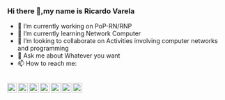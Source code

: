 ### Hi there 👋,my name is Ricardo Varela

- 🔭 I’m currently working on PoP-RN/RNP
- 🌱 I’m currently learning Network Computer
- 👯 I’m looking to collaborate on Activities involving computer networks and programming
- 💬 Ask me about Whatever you want
- 📫 How to reach me:

<br> 

<a href="https://discord.gg/XTW52Kt">
  <img align="left" alt="Ricardo's Discord" width="22px" src="https://cdn.jsdelivr.net/npm/simple-icons@v3/icons/discord.svg" />
</a>
<a href="https://twitter.com/ricardomvv">
  <img align="left" alt="Ricardo Varela | Twitter" width="22px" src="https://cdn.jsdelivr.net/npm/simple-icons@v3/icons/twitter.svg" />
</a>
<a href="https://www.linkedin.com/in/ricardomvv/">
  <img align="left" alt="Ricardo's LinkdeIN" width="22px" src="https://cdn.jsdelivr.net/npm/simple-icons@v3/icons/linkedin.svg" />
</a>
<a href="https://t.me/abhisheknaiidu">
  <img align="left" alt="Ricardo's Telegram" width="22px" src="https://cdn.jsdelivr.net/npm/simple-icons@v3/icons/telegram.svg" />
</a>
<a href="https://www.instagram.com/ricardomvv_/">
  <img align="left" alt="Ricardo's Instagram" width="22px" src="https://cdn.jsdelivr.net/npm/simple-icons@v3/icons/instagram.svg" />
</a>
<a href="https://www.reddit.com/user/geekyabhi/">
  <img align="left" alt="Ricardo's Reddit" width="22px" src="https://cdn.jsdelivr.net/npm/simple-icons@v3/icons/reddit.svg" />
</a>
<a href="https://leetcode.com/abhisheknaiidu/">
  <img align="left" alt="Ricardo's Leetcode" width="22px" src="https://cdn.jsdelivr.net/npm/simple-icons@v3/icons/leetcode.svg" />
</a>


<br />

